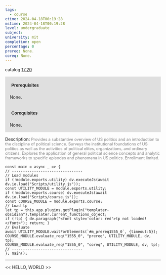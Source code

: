 ```yaml
---
tags:
  - course
ctime: 2024-04-18T00:19:28
mstime: 2024-04-18T00:19:28
level: undergraduate
subject: 
university: mit
completion: open
percentage: 0
prereq: None.
coreq: None.
---
```


catalog [17.20](http://student.mit.edu/catalog/m17a.html#17.20)

<span style="display: block; padding: 15px; background-color: rgb(100, 100, 100, 0.2);"><font id="m_prereq1555_0" style="display: block; font-family: Arial, sans-serif; font-weight: bold; padding: 5px">Prerequisites</font><br><span id="prereq1555_0">None.</span></span>
<span style="display: block; padding: 15px; background-color: rgb(100, 100, 100, 0.2);"><font id="m_coreq1555_0" style="display: block; font-family: Arial, sans-serif; font-weight: bold; padding: 5px">Corequisites</font><br><span id="coreq1555_0">None.</span></span>

<font style="">Description:</font>
<font style="color: grey; font-size: 0.8rem;">Provides a substantive overview of US politics and an introduction to the discipline of political science. Surveys the institutional foundations of US politics as well as the activities of political elites, organizations, and ordinary citizens. Explores the application of general political science concepts and analytic frameworks to specific episodes and phenomena in US politics. Enrollment limited.</font>

```dataviewjs
const main = async _ => {
// --------------------------------
// Load modules
if (!module.exports.utility) dv.executeJs(await dv.io.load("Scripts/utility.js"));
const UTILITY_MODULE = module.exports.utility;
if (!module.exports.course) dv.executeJs(await dv.io.load("Scripts/course.js"));
const COURSE_MODULE = module.exports.course;
// Load tp
let tp = this.app.plugins.getPlugin("templater-obsidian").templater.current_functions_object;
if (!tp) { dv.paragraph("<font style='color: red'>tp not loaded!</font>"); return; }
// Evaluate
await UTILITY_MODULE.waitForElements(`#m_prereq1555_0`, {timeout:5});
COURSE_MODULE.evaluate_req("1555_0", "prereq", UTILITY_MODULE, dv, tp);
COURSE_MODULE.evaluate_req("1555_0", "coreq", UTILITY_MODULE, dv, tp);
// --------------------------------
}; main();
```

---

<< HELLO, WORLD >>
